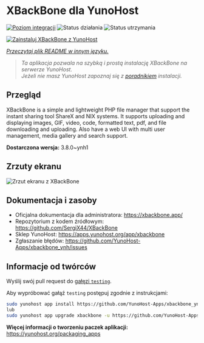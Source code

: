 <!--
To README zostało automatycznie wygenerowane przez <https://github.com/YunoHost/apps/tree/master/tools/readme_generator>
Nie powinno być ono edytowane ręcznie.
-->

# XBackBone dla YunoHost

[![Poziom integracji](https://apps.yunohost.org/badge/integration/xbackbone)](https://ci-apps.yunohost.org/ci/apps/xbackbone/)
![Status działania](https://apps.yunohost.org/badge/state/xbackbone)
![Status utrzymania](https://apps.yunohost.org/badge/maintained/xbackbone)

[![Zainstaluj XBackBone z YunoHost](https://install-app.yunohost.org/install-with-yunohost.svg)](https://install-app.yunohost.org/?app=xbackbone)

*[Przeczytaj plik README w innym języku.](./ALL_README.md)*

> *Ta aplikacja pozwala na szybką i prostą instalację XBackBone na serwerze YunoHost.*  
> *Jeżeli nie masz YunoHost zapoznaj się z [poradnikiem](https://yunohost.org/install) instalacji.*

## Przegląd

XBackBone is a simple and lightweight PHP file manager that support the instant sharing tool ShareX and NIX systems. It supports uploading and displaying images, GIF, video, code, formatted text, pdf, and file downloading and uploading. Also have a web UI with multi user management, media gallery and search support.


**Dostarczona wersja:** 3.8.0~ynh1

## Zrzuty ekranu

![Zrzut ekranu z XBackBone](./doc/screenshots/screenshot.png)

## Dokumentacja i zasoby

- Oficjalna dokumentacja dla administratora: <https://xbackbone.app/>
- Repozytorium z kodem źródłowym: <https://github.com/SergiX44/XBackBone>
- Sklep YunoHost: <https://apps.yunohost.org/app/xbackbone>
- Zgłaszanie błędów: <https://github.com/YunoHost-Apps/xbackbone_ynh/issues>

## Informacje od twórców

Wyślij swój pull request do [gałęzi `testing`](https://github.com/YunoHost-Apps/xbackbone_ynh/tree/testing).

Aby wypróbować gałąź `testing` postępuj zgodnie z instrukcjami:

```bash
sudo yunohost app install https://github.com/YunoHost-Apps/xbackbone_ynh/tree/testing --debug
lub
sudo yunohost app upgrade xbackbone -u https://github.com/YunoHost-Apps/xbackbone_ynh/tree/testing --debug
```

**Więcej informacji o tworzeniu paczek aplikacji:** <https://yunohost.org/packaging_apps>
